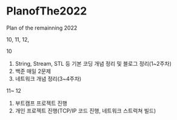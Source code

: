 # PlanofThe2022
Plan of the remainning 2022

10, 11, 12,

10
1. String, Stream, STL 등 기본 코딩 개념 정리 및 블로그 정리(1~2주차)
2. 백준 매일 2문제
3. 네트워크 개념 정리(3~4주차)

11~ 12 
1. 부트캠프 프로젝트 진행
2. 개인 프로젝트 진행(TCP/IP 코드 진행, 네트워크 스트럭쳐 빌드)
